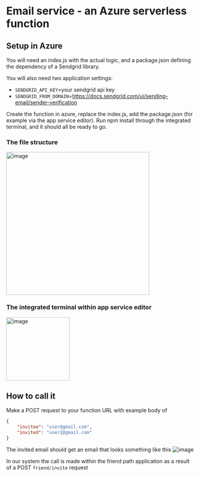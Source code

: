 # Email service - an Azure serverless function

## Setup in Azure

You will need an index.js with the actual logic, and a package.json defining the dependency of a Sendgrid library.

You will also need two application settings:
- `SENDGRID_API_KEY`=your sendgrid api key
- `SENDGRID_FROM_DOMAIN`=https://docs.sendgrid.com/ui/sending-email/sender-verification

Create the function in azure, replace the index.js, add the package.json (for example via the app service editor). Run npm install through the integrated terminal, and it should all be ready to go.


### The file structure
<img width="382" alt="image" src="https://user-images.githubusercontent.com/22862227/203440816-797d745d-3a3a-43b7-bbf5-80622fb3ab30.png">

### The integrated terminal within app service editor
<img width="169" alt="image" src="https://user-images.githubusercontent.com/22862227/203440942-6dc582ff-3027-46f2-b960-463214b8ddfe.png">

## How to call it

Make a POST request to your function URL with example body of
```json
{
    "invitee": "user@gmail.com",
    "invited": "user2@gmail.com"
}
```

The invited email should get an email that looks something like this
![image](https://user-images.githubusercontent.com/22862227/203444264-33472c3b-9781-4bbb-96dc-c25767a594fe.png)

In our system the call is made within the friend path application as a result of a POST `friend/invite` request